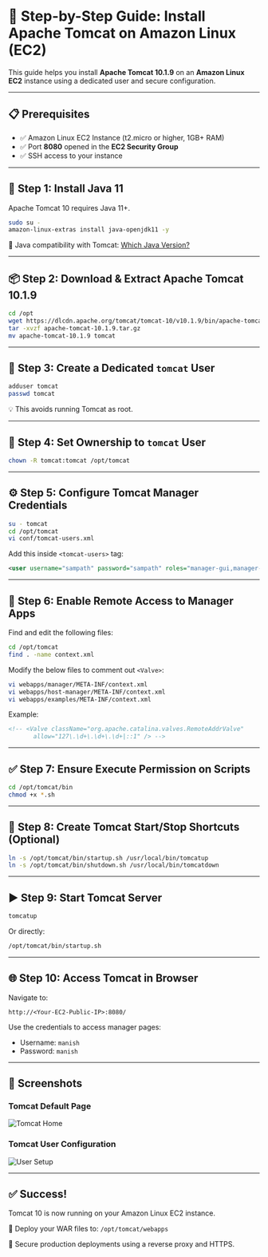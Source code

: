 # 🚀 Step-by-Step Guide: Install Apache Tomcat on Amazon Linux (EC2)

This guide helps you install **Apache Tomcat 10.1.9** on an **Amazon Linux EC2** instance using a dedicated user and secure configuration.

---

## 📋 Prerequisites

- ✅ Amazon Linux EC2 Instance (t2.micro or higher, 1GB+ RAM)
- ✅ Port **8080** opened in the **EC2 Security Group**
- ✅ SSH access to your instance

---

## 🔧 Step 1: Install Java 11

Apache Tomcat 10 requires Java 11+.

```bash
sudo su -
amazon-linux-extras install java-openjdk11 -y
```

🔗 Java compatibility with Tomcat: [Which Java Version?](https://tomcat.apache.org/whichversion.html)

---

## 📦 Step 2: Download & Extract Apache Tomcat 10.1.9

```bash
cd /opt
wget https://dlcdn.apache.org/tomcat/tomcat-10/v10.1.9/bin/apache-tomcat-10.1.9.tar.gz
tar -xvzf apache-tomcat-10.1.9.tar.gz
mv apache-tomcat-10.1.9 tomcat
```

---

## 👤 Step 3: Create a Dedicated `tomcat` User

```bash
adduser tomcat
passwd tomcat
```

💡 This avoids running Tomcat as root.

---

## 🔑 Step 4: Set Ownership to `tomcat` User

```bash
chown -R tomcat:tomcat /opt/tomcat
```

---

## ⚙️ Step 5: Configure Tomcat Manager Credentials

```bash
su - tomcat
cd /opt/tomcat
vi conf/tomcat-users.xml
```

Add this inside `<tomcat-users>` tag:

```xml
<user username="sampath" password="sampath" roles="manager-gui,manager-script,manager-jmx,manager-status"/>
```

---

## 🚫 Step 6: Enable Remote Access to Manager Apps

Find and edit the following files:

```bash
cd /opt/tomcat
find . -name context.xml
```

Modify the below files to comment out `<Valve>`:

```bash
vi webapps/manager/META-INF/context.xml
vi webapps/host-manager/META-INF/context.xml
vi webapps/examples/META-INF/context.xml
```

Example:

```xml
<!-- <Valve className="org.apache.catalina.valves.RemoteAddrValve"
       allow="127\.\d+\.\d+\.\d+|::1" /> -->
```

---

## ✅ Step 7: Ensure Execute Permission on Scripts

```bash
cd /opt/tomcat/bin
chmod +x *.sh
```

---

## 🔗 Step 8: Create Tomcat Start/Stop Shortcuts (Optional)

```bash
ln -s /opt/tomcat/bin/startup.sh /usr/local/bin/tomcatup
ln -s /opt/tomcat/bin/shutdown.sh /usr/local/bin/tomcatdown
```

---

## ▶️ Step 9: Start Tomcat Server

```bash
tomcatup
```

Or directly:

```bash
/opt/tomcat/bin/startup.sh
```

---

## 🌐 Step 10: Access Tomcat in Browser

Navigate to:

```
http://<Your-EC2-Public-IP>:8080/
```

Use the credentials to access manager pages:

- Username: `manish`
- Password: `manish`

---

## 📸 Screenshots

### Tomcat Default Page

![Tomcat Home](https://user-images.githubusercontent.com/119833411/241392947-688e9545-db12-4f3e-8c57-e97e40520a50.jpg)

### Tomcat User Configuration

![User Setup](https://user-images.githubusercontent.com/119833411/241391537-6601999f-5c4d-4bfc-a3b7-d759cd2a4397.jpg)

---

## ✅ Success!

Tomcat 10 is now running on your Amazon Linux EC2 instance.

📂 Deploy your WAR files to: `/opt/tomcat/webapps`

🔐 Secure production deployments using a reverse proxy and HTTPS.

